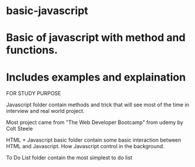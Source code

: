 # basic-javascript
# Basic of javascript with method and functions.
# Includes examples and explaination 

FOR STUDY PURPOSE

Javascript folder contain methods and trick that will see most of the time in interview and real world project.

Most project came from "The Web Developer Bootcamp" from udemy by Colt Steele

HTML + Javascript basic folder contain some basic interaction between HTML and Javascript. How Javascript control in the background.

To Do List folder contain the most simplest to do list 